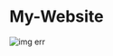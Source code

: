 # My-Website
 <img src="https://giffiles.alphacoders.com/351/35107.gif" class="w-351" alt="img err" >
        </div>
